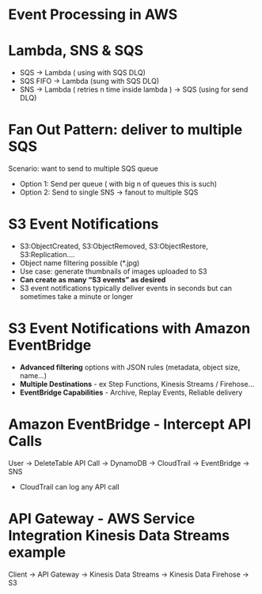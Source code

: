 # Event Processing in AWS

# Lambda, SNS & SQS

- SQS → Lambda ( using with SQS DLQ)
- SQS FIFO → Lambda (sung with SQS DLQ)
- SNS → Lambda ( retries n time inside lambda ) → SQS (using for send DLQ)

# Fan Out Pattern: deliver to multiple SQS

Scenario: want to send to multiple SQS queue

- Option 1: Send per queue ( with big n of queues this is such)
- Option 2: Send to single SNS → fanout to multiple SQS

# S3 Event Notifications

- S3:ObjectCreated, S3:ObjectRemoved, S3:ObjectRestore, S3:Replication….
- Object name filtering possible (*.jpg)
- Use case: generate thumbnails of images uploaded to S3
- **Can create as many “S3 events” as desired**
- S3 event notifications typically deliver events in seconds but can sometimes take a minute or longer

# S3 Event Notifications with Amazon EventBridge

- **Advanced filtering** options with JSON rules (metadata, object size, name…)
- **Multiple Destinations** - ex Step Functions, Kinesis Streams / Firehose…
- **EventBridge Capabilities** - Archive, Replay Events, Reliable delivery

# Amazon EventBridge - Intercept API Calls

User → DeleteTable API Call → DynamoDB → CloudTrail → EventBridge → SNS

- CloudTrail can log any API call

# API Gateway - AWS Service Integration Kinesis Data Streams example

Client → API Gateway → Kinesis Data Streams → Kinesis Data Firehose → S3